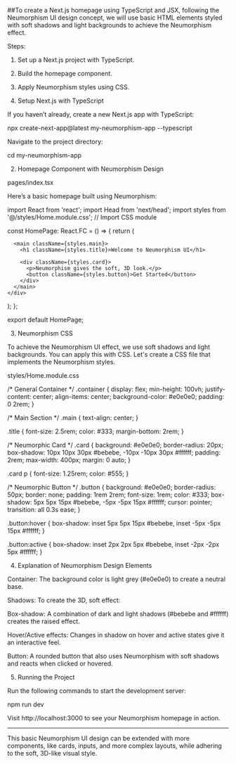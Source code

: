 ##To create a Next.js homepage using TypeScript and JSX, following the Neumorphism UI design concept, we will use basic HTML elements styled with soft shadows and light backgrounds to achieve the Neumorphism effect.

Steps:

1. Set up a Next.js project with TypeScript.


2. Build the homepage component.


3. Apply Neumorphism styles using CSS.



1. Setup Next.js with TypeScript

If you haven’t already, create a new Next.js app with TypeScript:

npx create-next-app@latest my-neumorphism-app --typescript

Navigate to the project directory:

cd my-neumorphism-app

2. Homepage Component with Neumorphism Design

pages/index.tsx

Here’s a basic homepage built using Neumorphism:

import React from 'react';
import Head from 'next/head';
import styles from '@/styles/Home.module.css';  // Import CSS module

const HomePage: React.FC = () => {
  return (
    <div className={styles.container}>
      <Head>
        <title>Neumorphism Homepage</title>
        <meta name="description" content="A simple Next.js homepage with Neumorphism UI" />
        <meta name="viewport" content="width=device-width, initial-scale=1" />
      </Head>
      
      <main className={styles.main}>
        <h1 className={styles.title}>Welcome to Neumorphism UI</h1>
        
        <div className={styles.card}>
          <p>Neumorphism gives the soft, 3D look.</p>
          <button className={styles.button}>Get Started</button>
        </div>
      </main>
    </div>
  );
};

export default HomePage;

3. Neumorphism CSS

To achieve the Neumorphism UI effect, we use soft shadows and light backgrounds. You can apply this with CSS. Let's create a CSS file that implements the Neumorphism styles.

styles/Home.module.css

/* General Container */
.container {
  display: flex;
  min-height: 100vh;
  justify-content: center;
  align-items: center;
  background-color: #e0e0e0;
  padding: 0 2rem;
}

/* Main Section */
.main {
  text-align: center;
}

.title {
  font-size: 2.5rem;
  color: #333;
  margin-bottom: 2rem;
}

/* Neumorphic Card */
.card {
  background: #e0e0e0;
  border-radius: 20px;
  box-shadow: 10px 10px 30px #bebebe, -10px -10px 30px #ffffff;
  padding: 2rem;
  max-width: 400px;
  margin: 0 auto;
}

.card p {
  font-size: 1.25rem;
  color: #555;
}

/* Neumorphic Button */
.button {
  background: #e0e0e0;
  border-radius: 50px;
  border: none;
  padding: 1rem 2rem;
  font-size: 1rem;
  color: #333;
  box-shadow: 5px 5px 15px #bebebe, -5px -5px 15px #ffffff;
  cursor: pointer;
  transition: all 0.3s ease;
}

.button:hover {
  box-shadow: inset 5px 5px 15px #bebebe, inset -5px -5px 15px #ffffff;
}

.button:active {
  box-shadow: inset 2px 2px 5px #bebebe, inset -2px -2px 5px #ffffff;
}

4. Explanation of Neumorphism Design Elements

Container: The background color is light grey (#e0e0e0) to create a neutral base.

Shadows: To create the 3D, soft effect:

Box-shadow: A combination of dark and light shadows (#bebebe and #ffffff) creates the raised effect.

Hover/Active effects: Changes in shadow on hover and active states give it an interactive feel.


Button: A rounded button that also uses Neumorphism with soft shadows and reacts when clicked or hovered.


5. Running the Project

Run the following commands to start the development server:

npm run dev

Visit http://localhost:3000 to see your Neumorphism homepage in action.


---

This basic Neumorphism UI design can be extended with more components, like cards, inputs, and more complex layouts, while adhering to the soft, 3D-like visual style.
